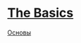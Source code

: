 #  [The Basics](https://docs.swift.org/swift-book/documentation/the-swift-programming-language/thebasics)

[Основы](https://swiftbook.org/docs/1518/)

